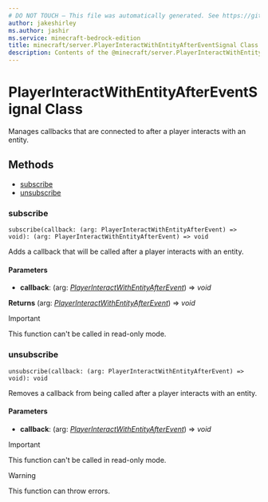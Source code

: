 ```yaml
---
# DO NOT TOUCH — This file was automatically generated. See https://github.com/mojang/minecraftapidocsgenerator to modify descriptions, examples, etc.
author: jakeshirley
ms.author: jashir
ms.service: minecraft-bedrock-edition
title: minecraft/server.PlayerInteractWithEntityAfterEventSignal Class
description: Contents of the @minecraft/server.PlayerInteractWithEntityAfterEventSignal class.
---
```

# PlayerInteractWithEntityAfterEventSignal Class

Manages callbacks that are connected to after a player interacts with an entity.

## Methods
- [subscribe](#subscribe)
- [unsubscribe](#unsubscribe)

### **subscribe**
`
subscribe(callback: (arg: PlayerInteractWithEntityAfterEvent) => void): (arg: PlayerInteractWithEntityAfterEvent) => void
`

Adds a callback that will be called after a player interacts with an entity.

#### **Parameters**
- **callback**: (arg: [*PlayerInteractWithEntityAfterEvent*](PlayerInteractWithEntityAfterEvent.md)) => *void*

**Returns** (arg: [*PlayerInteractWithEntityAfterEvent*](PlayerInteractWithEntityAfterEvent.md)) => *void*

> [!IMPORTANT]
> This function can't be called in read-only mode.

### **unsubscribe**
`
unsubscribe(callback: (arg: PlayerInteractWithEntityAfterEvent) => void): void
`

Removes a callback from being called after a player interacts with an entity.

#### **Parameters**
- **callback**: (arg: [*PlayerInteractWithEntityAfterEvent*](PlayerInteractWithEntityAfterEvent.md)) => *void*

> [!IMPORTANT]
> This function can't be called in read-only mode.

> [!WARNING]
> This function can throw errors.
